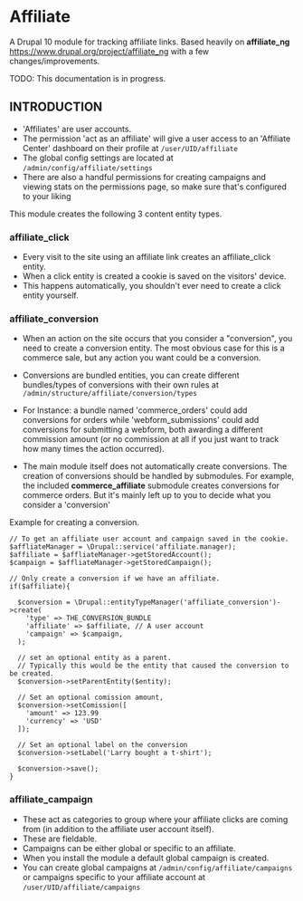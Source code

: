 # Affiliate

A Drupal 10 module for tracking affiliate links.
Based heavily on **affiliate_ng** https://www.drupal.org/project/affiliate_ng with a few changes/improvements.

TODO: This documentation is in progress.

## INTRODUCTION

- 'Affiliates' are user accounts.
- The permission 'act as an affiliate' will give a user access to an 'Affiliate
  Center' dashboard on their profile at `/user/UID/affiliate`
- The global config settings are located at `/admin/config/affiliate/settings`
- There are also a handful permissions for creating campaigns and viewing stats on the permissions page, so make sure that's configured to your liking

This module creates the following 3 content entity types.

### affiliate_click ###

- Every visit to the site using an affiliate link
  creates an affiliate_click entity.
- When a click entity is created a cookie is saved on the visitors' device.
- This happens automatically, you shouldn't ever need to create a click
  entity yourself.

### affiliate_conversion ###

- When an action on the site occurs that you
  consider a "conversion", you need to create a conversion entity. The most
  obvious case for this is a commerce sale, but any action you want could be a conversion.

- Conversions are bundled entities, you can create different bundles/types of
  conversions with their own rules at `/admin/structure/affiliate/conversion/types`

- For Instance: a bundle named 'commerce_orders' could add conversions for
  orders
  while 'webform_submissions' could add conversions for
  submitting a
  webform, both awarding a different commission amount (or no commission at
  all if you just want to track how many times the action occurred).
- The main module itself does not
  automatically create conversions. The creation of conversions should be
  handled by
  submodules. For example, the included **commerce_affiliate** submodule
  creates conversions for commerce orders. But it's mainly left up to you to decide what you consider a 'conversion'

Example for creating a conversion.
```
// To get an affiliate user account and campaign saved in the cookie.
$affliateManager = \Drupal::service('affiliate.manager);
$affiliate = $affliateManager->getStoredAccount();
$campaign = $affliateManager->getStoredCampaign();

// Only create a conversion if we have an affiliate.
if($affiliate){

  $conversion = \Drupal::entityTypeManager('affiliate_conversion')->create(
    'type' => THE_CONVERSION_BUNDLE
    'affiliate' => $affiliate, // A user account
    'campaign' => $campaign,
  );

  // set an optional entity as a parent.
  // Typically this would be the entity that caused the conversion to be created.
  $conversion->setParentEntity($entity);

  // Set an optional comission amount,
  $conversion->setComission([
    'amount' => 123.99
    'currency' => 'USD'
  ]);

  // Set an optional label on the conversion
  $conversion->setLabel('Larry bought a t-shirt');

  $conversion->save();
}

```

### affiliate_campaign ###

- These act as categories to group where your
  affiliate clicks are coming from (in addition to the affiliate user account
  itself).
- These are fieldable.
- Campaigns can be either global or specific to an affiliate.
- When you install the module a default global campaign is created.
- You can create global campaigns at
  `/admin/config/affiliate/campaigns` or campaigns specific to your affiliate account at `/user/UID/affiliate/campaigns`





